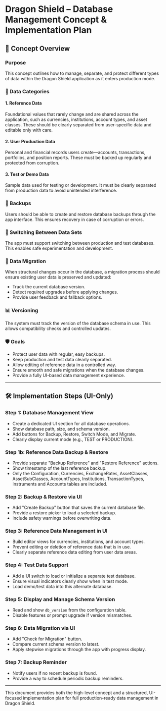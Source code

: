 
# Dragon Shield – Database Management Concept & Implementation Plan

## 📘 Concept Overview

### Purpose
This concept outlines how to manage, separate, and protect different types of data within the Dragon Shield application as it enters production mode.

### 🔄 Data Categories

#### 1. Reference Data
Foundational values that rarely change and are shared across the application, such as currencies, institutions, account types, and asset classes. These should be clearly separated from user-specific data and editable only with care.

#### 2. User Production Data
Personal and financial records users create—accounts, transactions, portfolios, and position reports. These must be backed up regularly and protected from corruption.

#### 3. Test or Demo Data
Sample data used for testing or development. It must be clearly separated from production data to avoid unintended interference.

### 💾 Backups
Users should be able to create and restore database backups through the app interface. This ensures recovery in case of corruption or errors.

### 🔄 Switching Between Data Sets
The app must support switching between production and test databases. This enables safe experimentation and development.

### 🔁 Data Migration
When structural changes occur in the database, a migration process should ensure existing user data is preserved and updated:
- Track the current database version.
- Detect required upgrades before applying changes.
- Provide user feedback and fallback options.

### 📊 Versioning
The system must track the version of the database schema in use. This allows compatibility checks and controlled updates.

### 🛡️ Goals
- Protect user data with regular, easy backups.
- Keep production and test data clearly separated.
- Allow editing of reference data in a controlled way.
- Ensure smooth and safe migrations when the database changes.
- Provide a fully UI-based data management experience.

---

## 🛠️ Implementation Steps (UI-Only)

### Step 1: Database Management View
- Create a dedicated UI section for all database operations.
- Show database path, size, and schema version.
- Add buttons for Backup, Restore, Switch Mode, and Migrate.
- Clearly display current mode (e.g., TEST or PRODUCTION).

### Step 1b: Reference Data Backup & Restore
- Provide separate "Backup Reference" and "Restore Reference" actions.
- Show timestamp of the last reference backup.
 - Only the Configuration, Currencies, ExchangeRates, AssetClasses, AssetSubClasses,
   AccountTypes, Institutions, TransactionTypes, Instruments and Accounts tables are included.

### Step 2: Backup & Restore via UI
- Add "Create Backup" button that saves the current database file.
- Provide a restore picker to load a selected backup.
- Include safety warnings before overwriting data.

### Step 3: Reference Data Management in UI
- Build editor views for currencies, institutions, and account types.
- Prevent editing or deletion of reference data that is in use.
- Clearly separate reference data editing from user data areas.

### Step 4: Test Data Support
- Add a UI switch to load or initialize a separate test database.
- Ensure visual indicators clearly show when in test mode.
- Load demo/test data into this alternate database.

### Step 5: Display and Manage Schema Version
- Read and show `db_version` from the configuration table.
- Disable features or prompt upgrade if version mismatches.

### Step 6: Data Migration via UI
- Add "Check for Migration" button.
- Compare current schema version to latest.
- Apply stepwise migrations through the app with progress display.

### Step 7: Backup Reminder
- Notify users if no recent backup is found.
- Provide a way to schedule periodic backup reminders.

---

This document provides both the high-level concept and a structured, UI-focused implementation plan for full production-ready data management in Dragon Shield.
